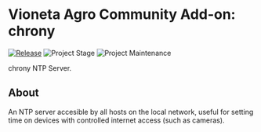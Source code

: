 # Vioneta Agro Community Add-on: chrony

[![Release][release-shield]][release] ![Project Stage][project-stage-shield] ![Project Maintenance][maintenance-shield]

chrony NTP Server.

## About

An NTP server accesible by all hosts on the local network, useful for setting
time on devices with controlled internet access (such as cameras).

[maintenance-shield]: https://img.shields.io/maintenance/yes/2024.svg
[project-stage-shield]: https://img.shields.io/badge/project%20stage-production%20ready-brightgreen.svg
[release-shield]: https://img.shields.io/badge/version-v4.0.1-blue.svg
[release]: https://github.com/Vioneta/addon-chrony/tree/v4.0.1
